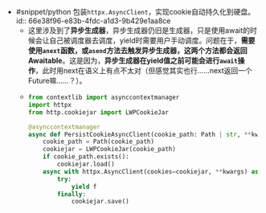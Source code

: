 - #snippet/python 包装`httpx.AsyncClient`，实现cookie自动持久化到硬盘。
  id:: 66e38f96-e83b-4fdc-a1d3-9b429e1aa8ce
	- 这里涉及到了**异步生成器**，异步生成器仍旧是生成器，只是使用await的时候会让自己被调度器去调度，yield时需要用户手动调度。问题在于，**需要使用`anext`函数，或`asend`方法去触发异步生成器，这两个方法都会返回Awaitable**。这是因为，**异步生成器在yield值之前可能会进行`await`操作**，此时用next在语义上有点不太对（但感觉其实也行……next返回一个Future嘛……？）。
	- ```python
	  from contextlib import asynccontextmanager
	  import httpx
	  from http.cookiejar import LWPCookieJar
	  
	  @asynccontextmanager
	  async def PersistCookieAsyncClient(cookie_path: Path | str, **kwargs):
	      cookie_path = Path(cookie_path)
	      cookiejar = LWPCookieJar(cookie_path)
	      if cookie_path.exists():
	          cookiejar.load()
	      async with httpx.AsyncClient(cookies=cookiejar, **kwargs) as f:
	          try:
	              yield f
	          finally:
	              cookiejar.save()
	  ```